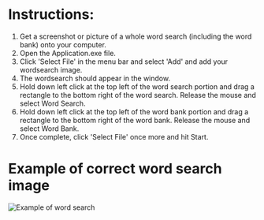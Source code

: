 # Instructions:
1) Get a screenshot or picture of a whole word search (including the word bank) onto your computer. 
2) Open the Application.exe file.
3) Click 'Select File' in the menu bar and select 'Add' and add your wordsearch image.
4) The wordsearch should appear in the window. 
5) Hold down left click at the top left of the word search portion and drag a rectangle to the bottom right of the word search. Release the mouse and select Word Search.
6) Hold down left click at the top left of the word bank portion and drag a rectangle to the bottom right of the word bank. Release the mouse and select Word Bank.
7) Once complete, click 'Select File' once more and hit Start.
# Example of correct word search image
![Example of word search](https://i.imgur.com/v3e122bg.png)
